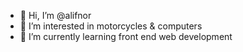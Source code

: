 - 👋 Hi, I’m @alifnor
- 👀 I’m interested in motorcycles & computers
- 🌱 I’m currently learning front end web development



<!---
alifnor/alifnor is a ✨ special ✨ repository because its `README.md` (this file) appears on your GitHub profile.
You can click the Preview link to take a look at your changes.
--->
